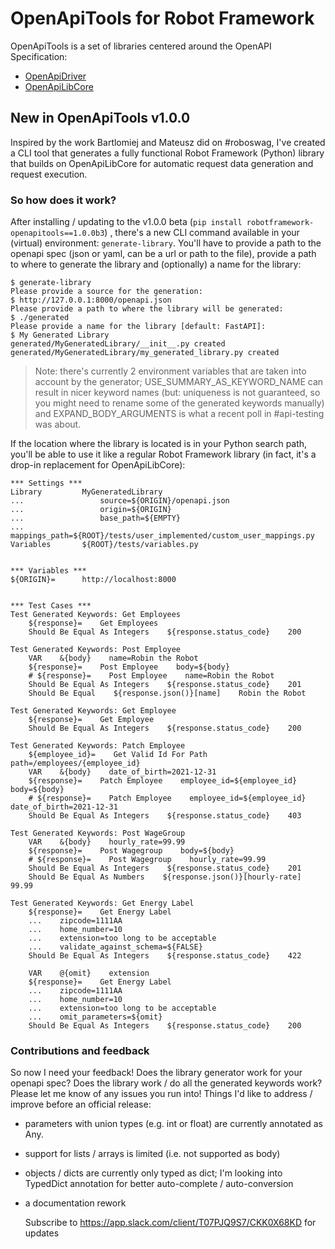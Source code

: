 # OpenApiTools for Robot Framework

OpenApiTools is a set of libraries centered around the OpenAPI Specification:

- [OpenApiDriver](./driver.md)
- [OpenApiLibCore](./libcore.md)


## New in OpenApiTools v1.0.0

Inspired by the work Bartlomiej and Mateusz did on #roboswag, I've created a CLI tool that generates a fully functional Robot Framework (Python) library that builds on OpenApiLibCore for automatic request data generation and request execution.

### So how does it work?
After installing / updating to the v1.0.0 beta (`pip install robotframework-openapitools==1.0.0b3`) , there's a new CLI command available in your (virtual) environment: `generate-library`. You'll have to provide a path to the openapi spec (json or yaml, can be a url or path to the file), provide a path to where to generate the library and (optionally) a name for the library:

```
$ generate-library
Please provide a source for the generation:
$ http://127.0.0.1:8000/openapi.json
Please provide a path to where the library will be generated:
$ ./generated
Please provide a name for the library [default: FastAPI]:
$ My Generated Library
generated/MyGeneratedLibrary/__init__.py created
generated/MyGeneratedLibrary/my_generated_library.py created
```

> Note: there's currently 2 environment variables that are taken into account by the generator; USE_SUMMARY_AS_KEYWORD_NAME can result in nicer keyword names (but: uniqueness is not guaranteed, so you might need to rename some of the generated keywords manually) and EXPAND_BODY_ARGUMENTS is what a recent poll in #api-testing was about.

If the location where the library is located is in your Python search path, you'll be able to use it like a regular Robot Framework library (in fact, it's a drop-in replacement for OpenApiLibCore):

```{robot}
*** Settings ***
Library         MyGeneratedLibrary
...                 source=${ORIGIN}/openapi.json
...                 origin=${ORIGIN}
...                 base_path=${EMPTY}
...                 mappings_path=${ROOT}/tests/user_implemented/custom_user_mappings.py
Variables       ${ROOT}/tests/variables.py


*** Variables ***
${ORIGIN}=      http://localhost:8000


*** Test Cases ***
Test Generated Keywords: Get Employees
    ${response}=    Get Employees
    Should Be Equal As Integers    ${response.status_code}    200

Test Generated Keywords: Post Employee
    VAR    &{body}    name=Robin the Robot
    ${response}=    Post Employee    body=${body}
    # ${response}=    Post Employee    name=Robin the Robot
    Should Be Equal As Integers    ${response.status_code}    201
    Should Be Equal    ${response.json()}[name]    Robin the Robot

Test Generated Keywords: Get Employee
    ${response}=    Get Employee
    Should Be Equal As Integers    ${response.status_code}    200

Test Generated Keywords: Patch Employee
    ${employee_id}=    Get Valid Id For Path    path=/employees/{employee_id}
    VAR    &{body}    date_of_birth=2021-12-31
    ${response}=    Patch Employee    employee_id=${employee_id}    body=${body}
    # ${response}=    Patch Employee    employee_id=${employee_id}    date_of_birth=2021-12-31
    Should Be Equal As Integers    ${response.status_code}    403

Test Generated Keywords: Post WageGroup
    VAR    &{body}    hourly_rate=99.99
    ${response}=    Post Wagegroup    body=${body}
    # ${response}=    Post Wagegroup    hourly_rate=99.99
    Should Be Equal As Integers    ${response.status_code}    201
    Should Be Equal As Numbers    ${response.json()}[hourly-rate]    99.99

Test Generated Keywords: Get Energy Label
    ${response}=    Get Energy Label
    ...    zipcode=1111AA
    ...    home_number=10
    ...    extension=too long to be acceptable
    ...    validate_against_schema=${FALSE}
    Should Be Equal As Integers    ${response.status_code}    422

    VAR    @{omit}    extension
    ${response}=    Get Energy Label
    ...    zipcode=1111AA
    ...    home_number=10
    ...    extension=too long to be acceptable
    ...    omit_parameters=${omit}
    Should Be Equal As Integers    ${response.status_code}    200
```

### Contributions and feedback

So now I need your feedback! Does the library generator work for your openapi spec? Does the library work / do all the generated keywords work? Please let me know of any issues you run into!
Things I'd like to address / improve before an official release:
- parameters with union types (e.g. int or float) are currently annotated as Any.
- support for lists / arrays is limited (i.e. not supported as body)
- objects / dicts are currently only typed as dict; I'm looking into TypedDict annotation for better auto-complete / auto-conversion
- a documentation rework

  Subscribe to https://app.slack.com/client/T07PJQ9S7/CKK0X68KD for updates
